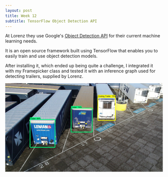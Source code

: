 ```yaml
---
layout: post
title: Week 12
subtitle: TensorFlow Object Detection API
---
```


At Lorenz they use Google's [Object Detection API](https://github.com/tensorflow/models/tree/master/research/object_detection) for their current machine learning needs.

It is an open source framework built using TensorFlow that enables you to easily train and use object detection models.

After installing it, which ended up being quite a challenge, I integrated it with my Framepicker class and tested it with an inference graph used for detecting trailers, supplied by Lorenz.

![trailers](/img/trailer.jpg)
